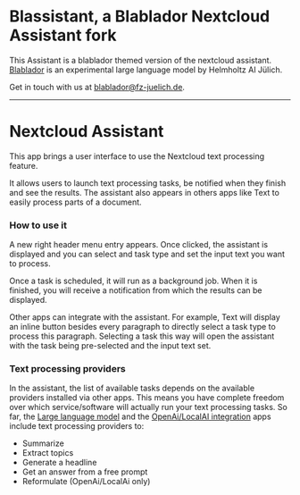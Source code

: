 # Blassistant, a Blablador Nextcloud Assistant fork

This Assistant is a blablador themed version of the nextcloud assistant.
[Blablador](https://helmholtz-blablador.fz-juelich.de/) is an experimental large language model by Helmholtz AI Jülich.

Get in touch with us at [blablador@fz-juelich.de](mailto:blablador@fz-juelich.de.).

---

# Nextcloud Assistant

This app brings a user interface to use the Nextcloud text processing feature.

It allows users to launch text processing tasks, be notified when they finish and see the results.
The assistant also appears in others apps like Text to easily process parts of a document.

### How to use it

A new right header  menu entry appears. Once clicked, the assistant is displayed and you can select and task type and
set the input text you want to process.

Once a task is scheduled, it will run as a background job. When it is finished, you will receive a notification
from which the results can be displayed.

Other apps can integrate with the assistant. For example, Text will display an inline button besides every paragraph
to directly select a task type to process this paragraph. Selecting a task this way will open the assistant with the task
being pre-selected and the input text set.

### Text processing providers

In the assistant, the list of available tasks depends on the available providers installed via other apps.
This means you have complete freedom over which service/software will actually run your text processing tasks.
So far, the [Large language model](https://github.com/nextcloud/llm#readme)
and the [OpenAi/LocalAI integration](https://apps.nextcloud.com/apps/integration_openai) apps
include text processing providers to:
* Summarize
* Extract topics
* Generate a headline
* Get an answer from a free prompt
* Reformulate (OpenAi/LocalAi only)
